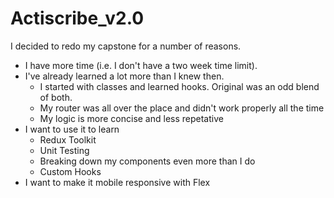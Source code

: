 # Actiscribe_v2.0

I decided to redo my capstone for a number of reasons.
* I have more time (i.e. I don't have a two week time limit).
* I've already learned a lot more than I knew then.
    - I started with classes and learned hooks.  Original was an odd blend of both.
    - My router was all over the place and didn't work properly all the time
    - My logic is more concise and less repetative
* I want to use it to learn 
    - Redux Toolkit
    - Unit Testing
    - Breaking down my components even more than I do
    - Custom Hooks
* I want to make it mobile responsive with Flex

